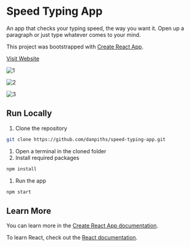 # Speed Typing App

An app that checks your typing speed, the way you want it. Open up a paragraph or just type whatever comes to your mind.

This project was bootstrapped with [Create React App](https://github.com/facebook/create-react-app).

[Visit Website](https://speed-typing-app-by-danpiths.netlify.app/)

![1](https://github.com/danpiths/speed-typing-app/assets/85949566/4906cc69-07f4-49ac-93fa-68c027a31c5f)

![2](https://github.com/danpiths/speed-typing-app/assets/85949566/7dd5a859-6f0b-4e8d-87ad-e7b3bff026fa)

![3](https://github.com/danpiths/speed-typing-app/assets/85949566/82185f3b-60f5-4456-8a89-add8040ba398)

## Run Locally

1. Clone the repository

```bash
git clone https://github.com/danpiths/speed-typing-app.git
```

1. Open a terminal in the cloned folder
2. Install required packages

```bash
npm install
```

1. Run the app

```bash
npm start
```

## Learn More

You can learn more in the [Create React App documentation](https://facebook.github.io/create-react-app/docs/getting-started).

To learn React, check out the [React documentation](https://reactjs.org/).
